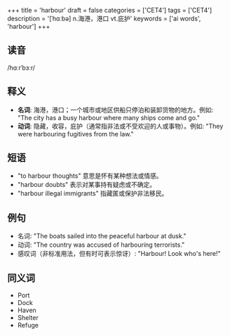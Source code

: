+++
title = 'harbour'
draft = false
categories = ['CET4']
tags = ['CET4']
description = '[ˈhɑːbə] n.海港，港口 vt.庇护'
keywords = ['ai words', 'harbour']
+++

## 读音
/hɑːrˈbɜːr/

## 释义
- **名词**: 海港，港口；一个城市或地区供船只停泊和装卸货物的地方。例如: "The city has a busy harbour where many ships come and go."
- **动词**: 隐藏，收容，庇护（通常指非法或不受欢迎的人或事物）。例如: "They were harbouring fugitives from the law."

## 短语
- "to harbour thoughts" 意思是怀有某种想法或情感。
- "harbour doubts" 表示对某事持有疑虑或不确定。
- "harbour illegal immigrants" 指藏匿或保护非法移民。

## 例句
- 名词: "The boats sailed into the peaceful harbour at dusk."
- 动词: "The country was accused of harbouring terrorists."
- 感叹词（非标准用法，但有时可表示惊讶）: "Harbour! Look who's here!"

## 同义词
- Port
- Dock
- Haven
- Shelter
- Refuge
